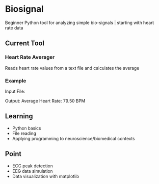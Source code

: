 # Biosignal
Beginner Python tool for analyzing simple bio-signals | starting with heart rate data

## Current Tool
### Heart Rate Averager
Reads heart rate values from a text file and calculates the average 

### Example
Input File:


Output:
Average Heart Rate: 79.50 BPM

## Learning
- Python basics
- File reading
- Applying programming to neuroscience/biomedical contexts

## Point
- ECG peak detection
- EEG data simulation
- Data visualization with matplotlib


